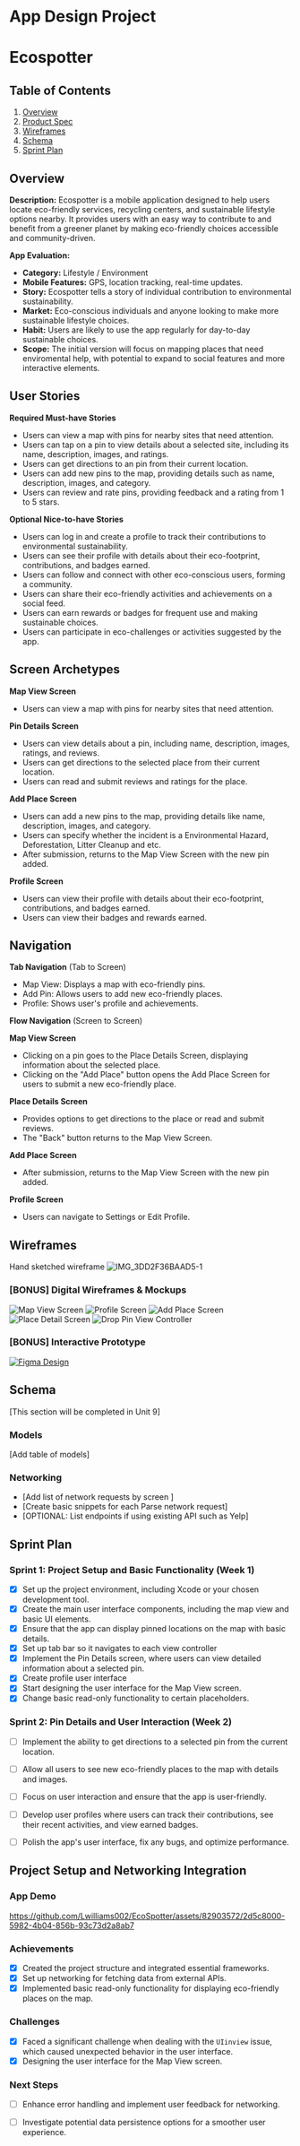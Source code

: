 App Design Project
===

# Ecospotter

## Table of Contents

1. [Overview](#Overview)
2. [Product Spec](#Product-Spec)
3. [Wireframes](#Wireframes)
4. [Schema](#Schema)
5. [Sprint Plan](#Sprint-Plan)

## Overview

**Description:** Ecospotter is a mobile application designed to help users locate eco-friendly services, recycling centers, and sustainable lifestyle options nearby. It provides users with an easy way to contribute to and benefit from a greener planet by making eco-friendly choices accessible and community-driven.

**App Evaluation:**
- **Category:** Lifestyle / Environment
- **Mobile Features:** GPS, location tracking, real-time updates.
- **Story:** Ecospotter tells a story of individual contribution to environmental sustainability.
- **Market:** Eco-conscious individuals and anyone looking to make more sustainable lifestyle choices.
- **Habit:** Users are likely to use the app regularly for day-to-day sustainable choices.
- **Scope:** The initial version will focus on mapping places that need enviromental help, with potential to expand to social features and more interactive elements.

## User Stories

**Required Must-have Stories**
* Users can view a map with pins for nearby sites that need attention.
* Users can tap on a pin to view details about a selected site, including its name, description, images, and ratings.
* Users can get directions to an pin from their current location.
* Users can add new pins to the map, providing details such as name, description, images, and category.
* Users can review and rate pins, providing feedback and a rating from 1 to 5 stars.

**Optional Nice-to-have Stories**

* Users can log in and create a profile to track their contributions to environmental sustainability.
* Users can see their profile with details about their eco-footprint, contributions, and badges earned.
* Users can follow and connect with other eco-conscious users, forming a community.
* Users can share their eco-friendly activities and achievements on a social feed.
* Users can earn rewards or badges for frequent use and making sustainable choices.
* Users can participate in eco-challenges or activities suggested by the app.

## Screen Archetypes

**Map View Screen**
* Users can view a map with pins for nearby sites that need attention.

**Pin Details Screen**
* Users can view details about a pin, including name, description, images, ratings, and reviews.
* Users can get directions to the selected place from their current location.
* Users can read and submit reviews and ratings for the place.

**Add Place Screen**
* Users can add a new pins to the map, providing details like name, description, images, and category.
* Users can specify whether the incident is a Environmental Hazard, Deforestation, Litter Cleanup and etc.
* After submission, returns to the Map View Screen with the new pin added.

**Profile Screen**
* Users can view their profile with details about their eco-footprint, contributions, and badges earned.
* Users can view their badges and rewards earned.

## Navigation

**Tab Navigation** (Tab to Screen)

* Map View: Displays a map with eco-friendly pins.
* Add Pin: Allows users to add new eco-friendly places.
* Profile: Shows user's profile and achievements.

**Flow Navigation** (Screen to Screen)

**Map View Screen**
* Clicking on a pin goes to the Place Details Screen, displaying information about the selected place.
* Clicking on the "Add Place" button opens the Add Place Screen for users to submit a new eco-friendly place.

**Place Details Screen**
* Provides options to get directions to the place or read and submit reviews.
* The "Back" button returns to the Map View Screen.

**Add Place Screen**
* After submission, returns to the Map View Screen with the new pin added.

**Profile Screen**
* Users can navigate to Settings or Edit Profile.

## Wireframes

Hand sketched wireframe
![IMG_3DD2F36BAAD5-1](https://github.com/Lwilliams002/EcoSpotter/assets/82903572/40c97f94-a3e5-40d6-a8ca-28449f89e330)

### [BONUS] Digital Wireframes & Mockups

![Map View Screen](https://github.com/Lwilliams002/EcoSpotter/assets/82903572/3a2cc2e9-9df4-4385-8020-0cc57de90801)
![Profile Screen](https://github.com/Lwilliams002/EcoSpotter/assets/82903572/6e00998a-f54a-42a8-8794-2c17a41b2d38)
![Add Place Screen](https://github.com/Lwilliams002/EcoSpotter/assets/82903572/8b325309-4a3f-4efa-af44-f304fd1c3996)
![Place Detail Screen](https://github.com/Lwilliams002/EcoSpotter/assets/82903572/d3098ba0-e412-41c2-809d-a090a0bdf617)
![Drop Pin View Controller](https://github.com/Lwilliams002/EcoSpotter/assets/82903572/f16f4368-e471-4477-ac5a-9ba4bf13e29c)

### [BONUS] Interactive Prototype

[![Figma Design](https://via.placeholder.com/800x450.png?text=Click+to+view+Figma+Design)](https://www.figma.com/proto/KGLw6GV6RbW2O6jUMzdqH9/Untitled?page-id=0%3A1&type=design&node-id=3-33&viewport=3041%2C518%2C0.39&t=xUzgWf4uS14OKbqb-1&scaling=min-zoom&starting-point-node-id=3%3A33&mode=design)


## Schema 

[This section will be completed in Unit 9]

### Models

[Add table of models]

### Networking

- [Add list of network requests by screen ]
- [Create basic snippets for each Parse network request]
- [OPTIONAL: List endpoints if using existing API such as Yelp]

## Sprint Plan

### Sprint 1: Project Setup and Basic Functionality (Week 1)

- [x] Set up the project environment, including Xcode or your chosen development tool.
- [x] Create the main user interface components, including the map view and basic UI elements.
- [x] Ensure that the app can display pinned locations on the map with basic details.
- [x] Set up tab bar so it navigates to each view controller
- [x] Implement the Pin Details screen, where users can view detailed information about a selected pin.
- [x] Create profile user interface
- [x] Start designing the user interface for the Map View screen.
- [x] Change basic read-only functionality to certain placeholders.

### Sprint 2: Pin Details and User Interaction (Week 2)

- [ ] Implement the ability to get directions to a selected pin from the current location.
- [ ] Allow all users to see new eco-friendly places to the map with details and images.
- [ ] Focus on user interaction and ensure that the app is user-friendly.
- [ ] Develop user profiles where users can track their contributions, see their recent activities, and view earned badges.
- [ ] Polish the app's user interface, fix any bugs, and optimize performance.


## Project Setup and Networking Integration

### App Demo
https://github.com/Lwilliams002/EcoSpotter/assets/82903572/2d5c8000-5982-4b04-856b-93c73d2a8ab7
### Achievements

- [X] Created the project structure and integrated essential frameworks.
- [X] Set up networking for fetching data from external APIs.
- [X] Implemented basic read-only functionality for displaying eco-friendly places on the map.

### Challenges

- [X] Faced a significant challenge when dealing with the `UIinview` issue, which caused unexpected behavior in the user interface.
- [X] Designing the user interface for the Map View screen.

### Next Steps

- [ ] Enhance error handling and implement user feedback for networking.
- [ ] Investigate potential data persistence options for a smoother user experience.


